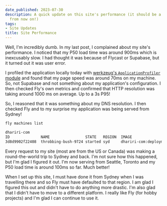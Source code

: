 ```yaml
---
date_published: 2023-07-30
description: A quick update on this site's performance (it should be a lot faster
  from now on!)
tags:
- Site Updates
title: Site Performance
---
```


Well, I'm incredibly dumb. In my last post, I complained about my site's performance. I noticed that my P50 load time was around 900ms which is inexcusably slow. I had thought it was because of Flycast or Supabase, but it turned out it was user error.

I profiled the application locally today with [werkzeug's `ApplicationProfiler` module](https://werkzeug.palletsprojects.com/en/2.3.x/middleware/profiler/) and found that my page speed was around 70ms on my machine. So, not Supabase and not something about my application's configuration. I then checked Fly's own metrics and confirmed that HTTP resolution was taking around 1000 ms on average. Up to a 3s P95!

So, I reasoned that it was something about my DNS resolution. I then checked Fly and to my surprise my application was being served from Sydney!

```bash
fly machines list

dhariri-com
ID            	NAME               	STATE  	REGION	IMAGE                                            	IP ADDRESS                      	VOLUME	CREATED             	LAST UPDATED        	APP PLATFORM	PROCESS GROUP	SIZE
3d8d9902f22408	throbbing-bush-9724	started	syd   	dhariri-com:deployment-01GPS1NYBDWFM0Y1TA5ETVF4JA	fdaa:0:5fa8:a7b:f1:74b8:3b78:2  	      	2023-05-26T05:46:02Z	2023-07-30T16:14:53Z	v2          	app          	shared-cpu-1x:256MB
```

Every request to my site (most are from the US or Canada) was making a round-the-world trip to Sydney and back. I'm not sure how this happened, but I'm glad I figured it out. I'm now serving from Seattle, Toronto and my P50 load time is around 100ms so far. Much better!

When I set up this site, I must have done it from Sydney when I was travelling there and so Fly must have defaulted to that region. I am glad I figured this out and didn't have to do anything more drastic. I'm also glad that I didn't have to move to a different platform. I really like Fly (for hobby projects) and I'm glad I can continue to use it.